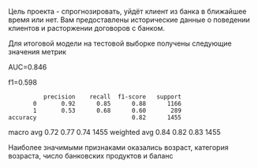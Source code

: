 Цель проекта - спрогнозировать, уйдёт клиент из банка в ближайшее время или нет. Вам предоставлены исторические данные о поведении клиентов и расторжении договоров с банком.

Для итоговой модели на тестовой выборке получены следующие значения метрик

AUC=0.846

f1=0.598

              precision    recall  f1-score   support
           0       0.92      0.85      0.88      1166
           1       0.53      0.68      0.60       289
    accuracy                           0.82      1455
   macro avg       0.72      0.77      0.74      1455
weighted avg       0.84      0.82      0.83      1455

Наиболее значимыми признаками оказались возраст, категория возраста, число банковских продуктов и баланс
